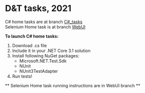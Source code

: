 # D&amp;T tasks, 2021    
  
C# home tasks are at branch [C#\_tasks](https://github.com/EugeneShatikhin/Evgeniy_Shatikhin/tree/C%23_tasks)  
Selenium Home task is at branch [WebUI](https://github.com/EugeneShatikhin/Evgeniy_Shatikhin/tree/WebUI)  
  
**To launch C# home tasks:**
1. Download .cs file
2. Include it in your .NET Core 3.1 solution
3. Install following NuGet packages:  
    * Microsoft.NET.Test.Sdk
    * NUnit
    * NUnit3TestAdapter
4. Run tests!

** Selenium Home task running instructions are in WebUI branch **
